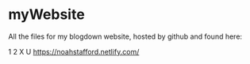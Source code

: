 # myWebsite

All the files for my blogdown website, hosted by github and found here:

1 2 X U
https://noahstafford.netlify.com/
